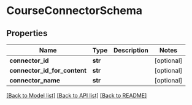 # CourseConnectorSchema

## Properties
Name | Type | Description | Notes
------------ | ------------- | ------------- | -------------
**connector_id** | **str** |  | [optional] 
**connector_id_for_content** | **str** |  | [optional] 
**connector_name** | **str** |  | [optional] 

[[Back to Model list]](../README.md#documentation-for-models) [[Back to API list]](../README.md#documentation-for-api-endpoints) [[Back to README]](../README.md)

